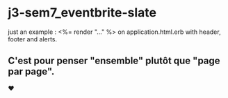 # j3-sem7_eventbrite-slate

just an example : <%= render "..." %> on application.html.erb with header, footer and alerts.

## C'est pour penser "ensemble" plutôt que "page par page".

:heart:
